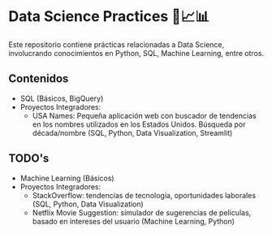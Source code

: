 # Data Science Practices 🤖📈📊

Este repositorio contiene prácticas relacionadas a Data Science, involucrando conocimientos en Python, SQL, Machine Learning, entre otros.


## Contenidos
- SQL (Básicos, BigQuery)
- Proyectos Integradores:
    - USA Names: Pequeña aplicación web con buscador de tendencias en los nombres utilizados en los Estados Unidos. Búsqueda por década/nombre (SQL, Python, Data Visualization, Streamlit) 

## TODO's
- Machine Learning (Básicos)
- Proyectos Integradores:    
    - StackOverflow: tendencias de tecnología, oportunidades laborales (SQL, Python, Data Visualization)
    - Netflix Movie Suggestion: simulador de sugerencias de peliculas, basado en intereses del usuario (Machine Learning, Python)
